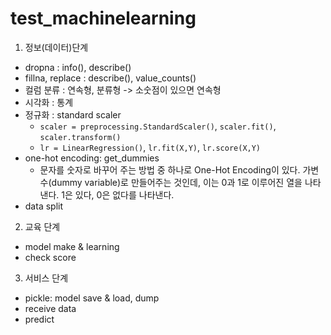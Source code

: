# test_machinelearning


1. 정보(데이터)단계
  - dropna : info(), describe()  
  - fillna, replace : describe(), value_counts()
  - 컬럼 분류 : 연속형, 분류형 -> 소숫점이 있으면 연속형
  - 시각화 : 통계
  - 정규화 : standard scaler 
    - `scaler = preprocessing.StandardScaler()`, `scaler.fit()`, `scaler.transform()`
    - `lr = LinearRegression()`, `lr.fit(X,Y)`, `lr.score(X,Y)`
  - one-hot encoding: get_dummies
    - 문자를 숫자로 바꾸어 주는 방법 중 하나로 One-Hot Encoding이 있다. 가변수(dummy variable)로  만들어주는 것인데, 이는 0과 1로 이루어진 열을 나타낸다. 1은 있다, 0은 없다를 나타낸다.
  - data split



2. 교육 단계
  - model make & learning
  - check score



3. 서비스 단계
  - pickle:  model save & load, dump
  - receive data 
  - predict

